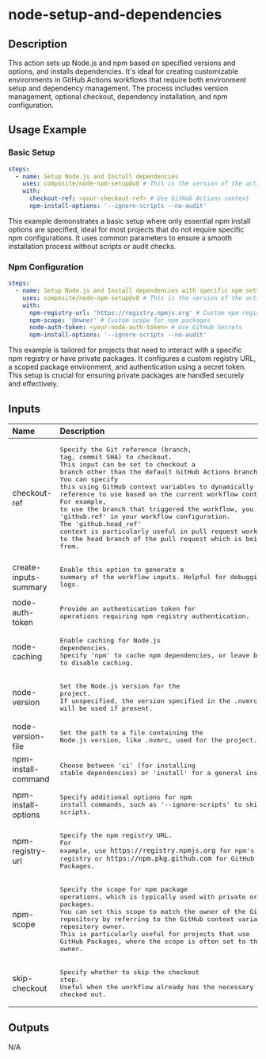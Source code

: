 # node-setup-and-dependencies

<!-- actdocs start -->

## Description

This action sets up Node.js and npm based on specified versions and options, and installs dependencies.
It's ideal for creating customizable environments in GitHub Actions workflows that require both environment setup and dependency management.
The process includes version management, optional checkout, dependency installation, and npm configuration.

## Usage Example

### Basic Setup

```yaml
steps:
  - name: Setup Node.js and Install dependencies
    uses: composite/node-npm-setup@v0 # This is the version of the action
    with:
      checkout-ref: <your-checkout-ref> # Use GitHub Actions context
      npm-install-options: '--ignore-scripts --no-audit'
```
This example demonstrates a basic setup where only essential npm install options are specified, ideal for most projects that do not require specific npm configurations.
It uses common parameters to ensure a smooth installation process without scripts or audit checks.

### Npm Configuration

```yaml
steps:
  - name: Setup Node.js and Install dependencies with specific npm settings
    uses: composite/node-npm-setup@v0 # This is the version of the action
    with:
      npm-registry-url: 'https://registry.npmjs.org' # Custom npm registry URL
      npm-scope: '@owner' # Custom scope for npm packages
      node-auth-token: <your-node-auth-token> # Use GitHub Secrets
      npm-install-options: '--ignore-scripts --no-audit'
```

This example is tailored for projects that need to interact with a specific npm registry or have private packages.
It configures a custom registry URL, a scoped package environment, and authentication using a secret token.
This setup is crucial for ensuring private packages are handled securely and effectively.

## Inputs

| Name | Description | Default | Required |
| :--- | :---------- | :------ | :------: |
| checkout-ref | <pre>Specify the Git reference (branch, tag, commit SHA) to checkout.<br>This input can be set to checkout a branch other than the default GitHub Actions branch.<br>You can specify this using GitHub context variables to dynamically determine which reference to use based on the current workflow context.<br>For example, to use the branch that triggered the workflow, you can reference 'github.ref' in your workflow configuration.<br>The 'github.head_ref' context is particularly useful in pull request workflows, as it refers to the head branch of the pull request which is being merged from.</pre> | `${{ github.head_ref }}` | no |
| create-inputs-summary | <pre>Enable this option to generate a summary of the workflow inputs. Helpful for debugging and logs.</pre> | `false` | no |
| node-auth-token | <pre>Provide an authentication token for operations requiring npm registry authentication.</pre> | n/a | no |
| node-caching | <pre>Enable caching for Node.js dependencies.<br>Specify 'npm' to cache npm dependencies, or leave blank to disable caching.</pre> | `npm` | no |
| node-version | <pre>Set the Node.js version for the project.<br>If unspecified, the version specified in the .nvmrc file will be used if present.</pre> | n/a | no |
| node-version-file | <pre>Set the path to a file containing the Node.js version, like .nvmrc, used for the project.</pre> | `.nvmrc` | no |
| npm-install-command | <pre>Choose between 'ci' (for installing stable dependencies) or 'install' for a general installation.</pre> | `ci` | no |
| npm-install-options | <pre>Specify additional options for npm install commands, such as '--ignore-scripts' to skip running scripts.</pre> | n/a | no |
| npm-registry-url | <pre>Specify the npm registry URL.<br>For example, use `https://registry.npmjs.org` for npm's default registry or `https://npm.pkg.github.com` for GitHub Packages.</pre> | n/a | no |
| npm-scope | <pre>Specify the scope for npm package operations, which is typically used with private or scoped packages.<br>You can set this scope to match the owner of the GitHub repository by referring to the GitHub context variable for the repository owner.<br>This is particularly useful for projects that use GitHub Packages, where the scope is often set to the repository's owner.</pre> | n/a | no |
| skip-checkout | <pre>Specify whether to skip the checkout step.<br>Useful when the workflow already has the necessary codebase checked out.</pre> | `false` | no |

## Outputs

N/A

<!-- actdocs end -->


